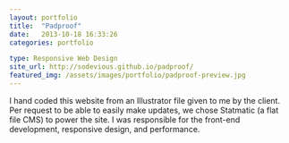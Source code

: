 ```yaml
---
layout: portfolio
title:  "Padproof"
date:   2013-10-18 16:33:26
categories: portfolio

type: Responsive Web Design
site_url: http://sodevious.github.io/padproof/
featured_img: /assets/images/portfolio/padproof-preview.jpg
---
```


I hand coded this website from an Illustrator file given to me by the client. Per request to be able to easily make updates, we chose Statmatic (a flat file CMS) to power the site. I was responsible for the front-end development, responsive design, and performance.